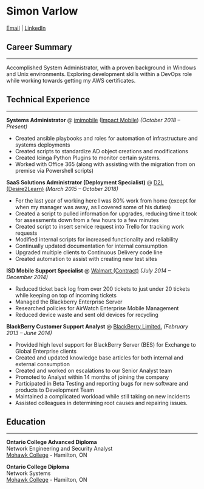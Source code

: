 # Simon Varlow

[Email](mailto:svarlow@live.ca) | [LinkedIn](https://www.linkedin.com/in/simon-varlow/)

## Career Summary

---

Accomplished System Administrator, with a proven background in Windows and Unix environments. Exploring development skills within a DevOps role while working towards getting my AWS certificates.

## Technical Experience

---

**Systems Administrator** @
[imimobile](https://imimobile.com/) ([Impact Mobile](http://www.impactmobile.com/))
_(October 2018 – Present)_

- Created ansible playbooks and roles for automation of infrastructure and systems deployments
- Created scripts to standardize AD object creations and modifications
- Created Icinga Python Plugins to monitor certain systems.
- Worked with Office 365 (along with assisting with the migration from on premise via Powershell scripts)

**SaaS Solutions Administrator (Deployment Specialist)** @
[D2L (Desire2Learn)](https://www.d2l.com/)
_(March 2015 – October 2018)_

- For the last year of working here I was 80% work from home (except for when my manager was away, as I covered some of his duties)
- Created a script to pulled information for upgrades, reducing time it took for assessments down from a few hours to a few minutes
- Created script to insert service request into Trello for tracking work requests
- Modified internal scripts for increased functionality and reliability
- Continually updated documentation for internal consumption
- Upgraded multiple clients to Continuous Delivery code line
- Created automation to assist with creating new test sites

**ISD Mobile Support Specialist** @
[Walmart (Contract)](https://www.walmart.ca/en)
_(July 2014 – December 2014)_

- Reduced ticket back log from over 200 tickets to just under 20 tickets while keeping on top of incoming tickets
- Managed the Blackberry Enterprise Server
- Researched policies for AirWatch Enterprise Mobile Management
- Reduced device waste and sent old devices for recycling

**BlackBerry Customer Support Analyst** @
[BlackBerry Limited.](https://www.blackberry.com/us/en)
_(February 2013 – June 2014)_

- Provided high level support for BlackBerry Server (BES) for Exchange to Global Enterprise clients
- Created and updated knowledge base articles for both internal and external consumption
- Created and worked on escalations to our Senior Analyst team
- Promoted to Analyst within 14 months of joining the company
- Participated in Beta Testing and reporting bugs for new software and products to Development Team
- Maintained a complicated workload while still taking on new incidents
- Assisted colleagues in determining root causes and repairing issues.

## Education

---

**Ontario College Advanced Diploma**  
Network Engineering and Security Analyst  
[Mohawk College](https://www.mohawkcollege.ca/) - Hamilton, ON

**Ontario College Diploma**  
Network Systems  
[Mohawk College](https://www.mohawkcollege.ca/) - Hamilton, ON
